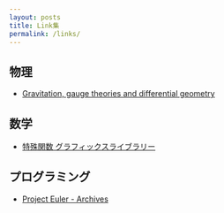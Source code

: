 ```yaml
---
layout: posts
title: Link集
permalink: /links/
---
```


## 物理
* [Gravitation, gauge theories and differential geometry](https://www.sciencedirect.com/science/article/abs/pii/0370157380901301)


## 数学
* [特殊関数 グラフィックスライブラリー](http://math-functions-1.watson.jp/index_010.html)


## プログラミング
* [Project Euler - Archives](https://projecteuler.net/archives)


<!-- ---
layout: page
title: About
permalink: /about/
---

This is the base Jekyll theme. You can find out more info about customizing your Jekyll theme, as well as basic Jekyll usage documentation at [jekyllrb.com](https://jekyllrb.com/)

You can find the source code for Minima at GitHub:
[jekyll][jekyll-organization] /
[minima](https://github.com/jekyll/minima)

You can find the source code for Jekyll at GitHub:
[jekyll][jekyll-organization] /
[jekyll](https://github.com/jekyll/jekyll)


[jekyll-organization]: https://github.com/jekyll -->
